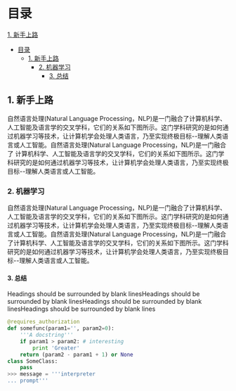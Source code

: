 # 目录
[1. 新手上路](#1-新手上路)
- [目录](#目录)
  - [1. 新手上路](#1-新手上路)
    - [2. 机器学习](#2-机器学习)
      - [3. 总结](#3-总结)
## 1. 新手上路

自然语言处理(Natural Language Processing，NLP)是一门融合了计算机科学、人工智能及语言学的交叉学科，它们的关系如下图所示。这门学科研究的是如何通过机器学习等技术，让计算机学会处理人类语言，乃至实现终极目标--理解人类语言或人工智能。自然语言处理(Natural Language Processing，NLP)是一门融合了  计算机科学、人工智能及语言学的交叉学科，它们的关系如下图所示。这门学科研究的是如何通过机器学习等技术，让计算机学会处理人类语言，乃至实现终极目标--理解人类语言或人工智能。

### 2. 机器学习

自然语言处理(Natural Language Processing，NLP)是一门融合了计算机科学、人工智能及语言学的交叉学科，它们的关系如下图所示。这门学科研究的是如何通过机器学习等技术，让计算机学会处理人类语言，乃至实现终极目标--理解人类语言或人工智能。自然语言处理(Natural Language Processing，NLP)是一门融合了计算机科学、人工智能及语言学的交叉学科，它们的关系如下图所示。这门学科研究的是如何通过机器学习等技术，让计算机学会处理人类语言，乃至实现终极目标--理解人类语言或人工智能。

#### 3. 总结

Headings should be surrounded by blank linesHeadings should be surrounded by blank linesHeadings should be surrounded by blank linesHeadings should be surrounded by blank lines  

``` python
@requires_authorization
def somefunc(param1='', param2=0):
    '''A docstring'''
    if param1 > param2: # interesting
        print 'Greater'
    return (param2 - param1 + 1) or None
class SomeClass:
    pass
>>> message = '''interpreter
... prompt'''
 ```
